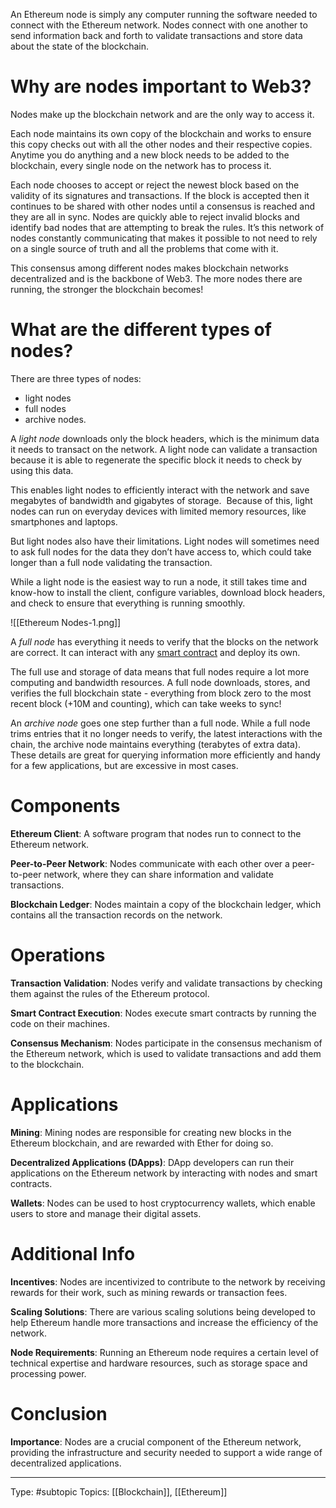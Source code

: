 An Ethereum node is simply any computer running the software needed to connect with the Ethereum network. Nodes connect with one another to send information back and forth to validate transactions and store data about the state of the blockchain.

# Why are nodes important to Web3?

Nodes make up the blockchain network and are the only way to access it. 

Each node maintains its own copy of the blockchain and works to ensure this copy checks out with all the other nodes and their respective copies.  Anytime you do anything and a new block needs to be added to the blockchain, every single node on the network has to process it.

Each node chooses to accept or reject the newest block based on the validity of its signatures and transactions. If the block is accepted then it continues to be shared with other nodes until a consensus is reached and they are all in sync. Nodes are quickly able to reject invalid blocks and identify bad nodes that are attempting to break the rules. It’s this network of nodes constantly communicating that makes it possible to not need to rely on a single source of truth and all the problems that come with it. 

This consensus among different nodes makes blockchain networks decentralized and is the backbone of Web3. The more nodes there are running, the stronger the blockchain becomes!

# What are the different types of nodes?

There are three types of nodes: 

-   light nodes
-   full nodes 
-   archive nodes.

A _light node_ downloads only the block headers, which is the minimum data it needs to transact on the network. A light node can validate a transaction because it is able to regenerate the specific block it needs to check by using this data. 

This enables light nodes to efficiently interact with the network and save megabytes of bandwidth and gigabytes of storage.  Because of this, light nodes can run on everyday devices with limited memory resources, like smartphones and laptops. 

But light nodes also have their limitations. Light nodes will sometimes need to ask full nodes for the data they don’t have access to, which could take longer than a full node validating the transaction. 

While a light node is the easiest way to run a node, it still takes time and know-how to install the client, configure variables, download block headers, and check to ensure that everything is running smoothly.

![[Ethereum Nodes-1.png]]

A _full node_ has everything it needs to verify that the blocks on the network are correct. It can interact with any [smart contract](https://docs.alchemy.com/alchemy/tutorials/hello-world-smart-contract) and deploy its own. 

The full use and storage of data means that full nodes require a lot more computing and bandwidth resources. A full node downloads, stores, and verifies the full blockchain state - everything from block zero to the most recent block (+10M and counting), which can take weeks to sync!

An _archive node_ goes one step further than a full node. While a full node trims entries that it no longer needs to verify, the latest interactions with the chain, the archive node maintains everything (terabytes of extra data). These details are great for querying information more efficiently and handy for a few applications, but are excessive in most cases.


# Components

**Ethereum Client**: A software program that nodes run to connect to the Ethereum network.

**Peer-to-Peer Network**: Nodes communicate with each other over a peer-to-peer network, where they can share information and validate transactions.

**Blockchain Ledger**: Nodes maintain a copy of the blockchain ledger, which contains all the transaction records on the network.

# Operations

**Transaction Validation**: Nodes verify and validate transactions by checking them against the rules of the Ethereum protocol.

**Smart Contract Execution**: Nodes execute smart contracts by running the code on their machines.

**Consensus Mechanism**: Nodes participate in the consensus mechanism of the Ethereum network, which is used to validate transactions and add them to the blockchain.

# Applications

**Mining**: Mining nodes are responsible for creating new blocks in the Ethereum blockchain, and are rewarded with Ether for doing so.

**Decentralized Applications (DApps)**: DApp developers can run their applications on the Ethereum network by interacting with nodes and smart contracts.

**Wallets**: Nodes can be used to host cryptocurrency wallets, which enable users to store and manage their digital assets.

# Additional Info

**Incentives**: Nodes are incentivized to contribute to the network by receiving rewards for their work, such as mining rewards or transaction fees.

**Scaling Solutions**: There are various scaling solutions being developed to help Ethereum handle more transactions and increase the efficiency of the network.

**Node Requirements**: Running an Ethereum node requires a certain level of technical expertise and hardware resources, such as storage space and processing power.

# Conclusion

**Importance**: Nodes are a crucial component of the Ethereum network, providing the infrastructure and security needed to support a wide range of decentralized applications.

___
Type: #subtopic 
Topics: [[Blockchain]], [[Ethereum]]

